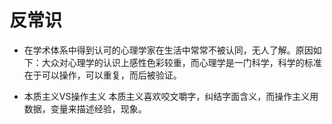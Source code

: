 
# 反常识
- 在学术体系中得到认可的心理学家在生活中常常不被认同，无人了解。原因如下：大众对心理学的认识上感性色彩较重，而心理学是一门科学，科学的标准在于可以操作，可以重复，而后被验证。

- 本质主义VS操作主义
本质主义喜欢咬文嚼字，纠结字面含义，而操作主义用数据，变量来描述经验，现象。

